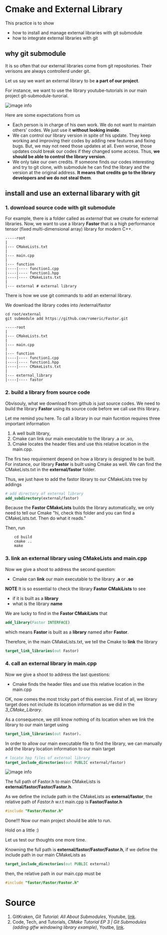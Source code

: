 # Cmake and External Library

This practice is to show
- how to install and manage external libraries with git submodule
- how to integrate external libraries with git


## why git submodule
It is so often that our external libraries come from git repositories. Their verisons are always controllerd under git.

Let us say we want an external library to be **a part of our project**. 

For instance, we want to use the library youtube-tutorials in our main project git-submodule-turorial.

![image info](./images/4_CMake_External_Libarary/submodule_intro.png)

Here are some expectations from us
- Each person is in charge of his own work. We do not want to maintain others' codes. We just use it **without looking inside**.
- We can control our library version in spite of his update. They keep working and improving their codes by adding new feutures and fixing bugs. But, we may not need those updates at all. Even worse, those updates could break our codes if they changed some access. Thus, **we should be able to control the library version**.
- We only take our own credits. If someone finds our codes interesting and try to git clone, with submodule he can find the library and the version at the original address. **It means that credits go to the library developers and we do not steal them**.

## install and use an external libarary with git
### 1. download source code with git submodule
For example, there is a folder called as *external* that we create for external libraries. Now, we want to use a library **Fastor** that is a high performance tensor (fixed multi-dimensional array) library for modern C++.

```
-----root
| 
|--- CMakeLists.txt 
| 
|--- main.cpp
|
|--- function
|----|---- function1.cpp
|----|---- function1.hpp
|----|---- CMakeLists.txt
|
|--- external # external library
```

There is how we use git commands to add an external library.

We download the library codes into /external/fastor
```shell
cd root/external
git submodule add https://github.com/romeric/Fastor.git 
```

```
-----root
| 
|--- CMakeLists.txt 
| 
|--- main.cpp
|
|--- function
|----|---- function1.cpp
|----|---- function1.hpp
|----|---- CMakeLists.txt
|
|--- external_library
|----|---- fastor
```
### 2. build a library from source code
Obvisouly, what we download from github is just source codes. We need to build the library **Fastor** using its source code before we call use this library.

Let me remind you here. To call a library in our main fucntion requires three important information
1. A well built library,
2. Cmake can link our main executable to the library .a or .so,
3. Cmake locates the header files and use this relative location in the main.cpp.


The firs two requirement depend on how a library is designed to be built. For instance, our library **Fastor** is built using Cmake as well. We can find the CMakeLists.txt in the **external/fastor** folder.

Thus, we just have to add the fastor library to our CMakeLists tree by addings

```cmake
# add directory of external library
add_subdirectory(external/fastor) 
```

Because the **Fastor CMakeLists** builds the library automatically, we only need to tell our Cmake "hi, check this folder and you can find a CMakeLists.txt. Then do what it reads."

Then, run
```shell
    cd build
    cmake ..
    make
```

### 3. link an external library using CMakeLists and main.cpp
Now we give a shoot to address the second question:
-  Cmake can **link** our main executable to the library **.a** or **.so**

**NOTE**
It is so essential to check the library **Fastor CMakiLists** to see
- if it is built as a **library**
- what is the library **name** 

We are lucky to find in the **Fastor CMakiLists** that
```cmake
add_library(Fastor INTERFACE)
```
which means **Fastor** is built as a **library** named after **Fastor**.

Therefore, in the main CMakeLists.txt, we tell the Cmake to **link** the library

```cmake
target_link_libraries(out Fastor)
```
### 4. call an external library in main.cpp
Now we give a shoot to address the last questions:
-  Cmake finds the header files and use this relative location in the main.cpp

OK, now comes the most tricky part of this exercise. First of all, we library target does not include its location information as we did in the *3_CMake_Library*. 

As a consequence, we still know nothing of its location when we link the library to our main target using 
```cmake
target_link_libraries(out Fastor).
```

In order to allow our main executable file to find the library, we can manually add the library location information to our main target

```cmake
# locate hpp files of external library
target_include_directories(out PUBLIC external/fastor)
```

 ![image info](./images/4_CMake_External_Libarary/external_lib_hear_lcoaiton.png)

The full path of Fastor.h to main CMakeLists is **external/fastor/Fastor/Fastor.h**. 

As we define the include path in the CMakeLists as **external/fastor**, the relative path of *Fastor.h* w.r.t main.cpp is **Fastor/Fastor.h**
```cpp
#include "Fastor/Fastor.h"
```
Done!!! Now our main project should be able to run.


Hold on a little :)

Let us test our thoughts one more time.

Knowning the full path is **external/fastor/Fastor/Fastor.h**, if we define the include path in our main CMakeLists as
```cmake
target_include_directories(out PUBLIC external)
```

then, the relative path in our main.cpp must be
```cpp
#include "fastor/Fastor/Fastor.h"
```

# Source
1. GitKraken, *Git Tutorial: All About Submodules*, Youtube, [link](https://www.youtube.com/watch?v=8Z4Cmhji_FQ&ab_channel=GitKraken).
2. Code, Tech, and Tutorials, *CMake Tutorial EP 3 | Git Submodules (adding glfw windowing library example)*, Youtbe, [link](https://www.youtube.com/watch?v=ED-WUk440qc&list=PLalVdRk2RC6o5GHu618ARWh0VO0bFlif4&index=3&ab_channel=Code%2CTech%2CandTutorials).
